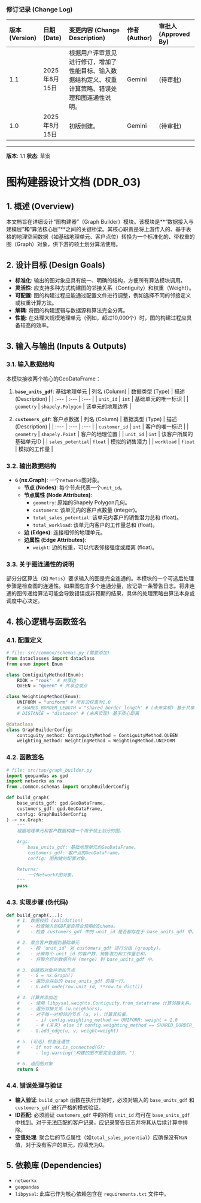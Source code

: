 ### **修订记录 (Change Log)**

| 版本 (Version) | 日期 (Date) | 变更内容 (Change Description) | 作者 (Author) | 审批人 (Approved By) |
| :--- | :--- | :--- | :--- | :--- |
| 1.1 | 2025年8月15日 | 根据用户评审意见进行修订，增加了性能目标、输入数据结构定义、权重计算策略、错误处理和图连通性说明。 | Gemini | (待审批) |
| 1.0 | 2025年8月15日 | 初版创建。 | Gemini | (待审批) |

---
**版本**: 1.1
**状态**: 草案

# **图构建器设计文档 (DDR_03)**

## 1. 概述 (Overview)

本文档旨在详细设计“图构建器”（Graph Builder）模块。该模块是**“数据接入与建模层”**和**“算法核心层”**之间的关键桥梁。其核心职责是将上游传入的、基于表格的地理空间数据（如基础地理单元、客户点位）转换为一个标准化的、带权重的图（Graph）对象，供下游的领土划分算法使用。

## 2. 设计目标 (Design Goals)

*   **标准化**: 输出的图对象应具有统一、明确的结构，方便所有算法模块调用。
*   **灵活性**: 应支持多种方式构建图的邻接关系（Contiguity）和权重（Weight）。
*   **可配置**: 图的构建过程应能通过配置文件进行调整，例如选择不同的邻接定义或权重计算方法。
*   **解耦**: 将图的构建逻辑与数据源和算法完全分离。
*   **性能**: 在处理大规模地理单元（例如，超过10,000个）时，图的构建过程应具备较高的效率。

## 3. 输入与输出 (Inputs & Outputs)

### 3.1. 输入数据结构

本模块接收两个核心的GeoDataFrame：

1.  **`base_units_gdf`**: 基础地理单元
    | 列名 (Column) | 数据类型 (Type) | 描述 (Description) |
    | :--- | :--- | :--- |
    | `unit_id` | `int` | 基础单元的唯一标识 |
    | `geometry` | `shapely.Polygon` | 该单元的地理边界 |

2.  **`customers_gdf`**: 客户点数据
    | 列名 (Column) | 数据类型 (Type) | 描述 (Description) |
    | :--- | :--- | :--- |
    | `customer_id` | `int` | 客户的唯一标识 |
    | `geometry` | `shapely.Point` | 客户的地理位置 |
    | `unit_id` | `int` | 该客户所属的基础单元ID |
    | `sales_potential`| `float` | 模拟的销售潜力 |
    | `workload` | `float` | 模拟的工作量 |

### 3.2. 输出数据结构

*   **`G` (nx.Graph)**: 一个`networkx`图对象。
    *   **节点 (Nodes)**: 每个节点代表一个`unit_id`。
    *   **节点属性 (Node Attributes)**:
        *   `geometry`: 原始的Shapely Polygon几何。
        *   `customers`: 该单元内的客户点数量 (integer)。
        *   `total_sales_potential`: 该单元内客户的销售潜力总和 (float)。
        *   `total_workload`: 该单元内客户的工作量总和 (float)。
    *   **边 (Edges)**: 连接相邻的地理单元。
    *   **边属性 (Edge Attributes)**:
        *   `weight`: 边的权重，可以代表邻接强度或距离 (float)。

### 3.3. 关于图连通性的说明

部分分区算法（如 `Metis`）要求输入的图是完全连通的。本模块的一个可选后处理步骤是检查图的连通性。如果图包含多个连通分量，应记录一条警告日志。将非连通的图传递给算法可能会导致错误或非预期的结果，具体的处理策略由算法本身或调度中心决定。

## 4. 核心逻辑与函数签名

### 4.1. 配置定义

```python
# file: src/common/schemas.py (需要添加)
from dataclasses import dataclass
from enum import Enum

class ContiguityMethod(Enum):
    ROOK = "rook"  # 共享边
    QUEEN = "queen" # 共享边或点

class WeightingMethod(Enum):
    UNIFORM = "uniform" # 所有边权重为1.0
    # SHARED_BORDER_LENGTH = "shared_border_length" # (未来实现) 基于共享边界长度
    # DISTANCE = "distance" # (未来实现) 基于质心距离

@dataclass
class GraphBuilderConfig:
    contiguity_method: ContiguityMethod = ContiguityMethod.QUEEN
    weighting_method: WeightingMethod = WeightingMethod.UNIFORM
```

### 4.2. 函数签名

```python
# file: src/tap/graph_builder.py
import geopandas as gpd
import networkx as nx
from .common.schemas import GraphBuilderConfig

def build_graph(
    base_units_gdf: gpd.GeoDataFrame,
    customers_gdf: gpd.GeoDataFrame,
    config: GraphBuilderConfig
) -> nx.Graph:
    """
    根据地理单元和客户数据构建一个用于领土划分的图。

    Args:
        base_units_gdf: 基础地理单元的GeoDataFrame。
        customers_gdf: 客户点的GeoDataFrame。
        config: 图构建的配置对象。

    Returns:
        一个NetworkX图对象。
    """
    pass
```

### 4.3. 实现步骤 (伪代码)

```python
def build_graph(...):
    # 1. 数据校验 (Validation)
    #    - 检查输入的GDF是否符合预期的Schema。
    #    - 检查 customers_gdf 中的 unit_id 是否都存在于 base_units_gdf 中。若否则记录警告或抛出错误。

    # 2. 聚合客户数据到基础单元
    #    - 按 'unit_id' 对 customers_gdf 进行分组 (groupby)。
    #    - 计算每个 unit_id 的客户数、销售潜力和工作量总和。
    #    - 将聚合后的数据合并 (merge) 到 base_units_gdf 中。

    # 3. 创建图对象并添加节点
    #    - G = nx.Graph()
    #    - 遍历合并后的 base_units_gdf 的每一行。
    #    - G.add_node(row.unit_id, **row.to_dict())

    # 4. 计算并添加边
    #    - 使用 libpysal.weights.Contiguity.from_dataframe 计算邻接关系。
    #    - 遍历邻接关系 (w.neighbors)。
    #    - 对于每一对相邻的节点 (u, v)，计算其权重。
    #      - if config.weighting_method == UNIFORM: weight = 1.0
    #      - # (未来) else if config.weighting_method == SHARED_BORDER_LENGTH: ...
    #    - G.add_edge(u, v, weight=weight)

    # 5. (可选) 检查连通性
    #    - if not nx.is_connected(G):
    #      - log.warning("构建的图不是完全连通的。")

    # 6. 返回图对象
    return G
```

### 4.4. 错误处理与验证

*   **输入验证**: `build_graph` 函数在执行开始时，必须对输入的 `base_units_gdf` 和 `customers_gdf` 进行严格的模式验证。
*   **ID匹配**: 必须验证 `customers_gdf` 中的所有 `unit_id` 均可在 `base_units_gdf` 中找到。对于无法匹配的客户记录，应记录警告日志并将其从后续计算中排除。
*   **空值处理**: 聚合后的节点属性（如`total_sales_potential`）应确保没有`NaN`值，对于没有客户的单元，应填充为0。

## 5. 依赖库 (Dependencies)

*   `networkx`
*   `geopandas`
*   `libpysal`: 此库已作为核心依赖包含在 `requirements.txt` 文件中。
